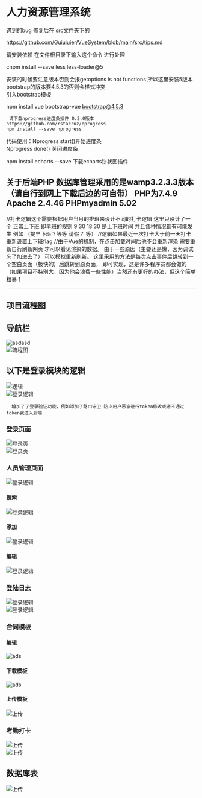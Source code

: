 # 人力资源管理系统
  
 遇到的bug 修复后在 src文件夹下的

   https://github.com/Guiuiuier/VueSystem/blob/main/src/tips.md 
 
 
请安装依赖  在文件根目录下输入这个命令 进行处理    

  cnpm install --save less less-loader@5  

 安装的时候要注意版本否则会报getoptions is not functions 所以这里安装5版本  
  bootstrap的版本要4.5.3的否则会样式冲突   
 引入bootstrap模板 

  npm install vue bootstrap-vue bootstrap@4.5.3

     请下载nprogress进度条插件 0.2.0版本  
    https://github.com/rstacruz/nprogress 
    npm install --save nprogress  
   代码使用：Nprogress start()开始进度条  
      Nprogress done()  关闭进度条  


  npm install echarts --save 下载echarts饼状图插件  

 ## 关于后端PHP 数据库管理采用的是wamp3.2.3.3版本（请自行到网上下载后边的可自带）  PHP为7.4.9 Apache 2.4.46 PHPmyadmin 5.02



//打卡逻辑这个需要根据用户当月的排班来设计不同的打卡逻辑 这里只设计了一个 正常上下班 即早班的规则 9:30 18:30 是上下班时间  并且各种情况都有可能发生 例如 （提早下班？等等 请假？ 等） 
 //逻辑如果最近一次打卡大于前一天打卡 重新设置上下班flag 
 //由于Vue的机制，在点击加载时间后他不会重新渲染 需要重新自行刷新网页 才可以看见渲染的数据。 由于一些原因（主要还是懒，因为调试忘了加进去了） 可以模拟重新刷新。 这里采用的方法是每次点击事件后跳转到一个空白页面（极快的）后跳转到原页面， 即可实现，这是许多程序员都会做的（如果项目不特别大，因为他会浪费一些性能）当然还有更好的办法，但这个简单粗暴！ 
**** 
## 项目流程图
## 导航栏
   ![asdasd](https://github.com/Guiuiuier/VueSystem/blob/main/public/Introduce%20image/%E4%BE%A7%E8%BE%B9%E6%A0%8F.png)  
   ![流程图](https://github.com/Guiuiuier/VueSystem/blob/main/public/Introduce%20image/%E6%B5%81%E7%A8%8B.png)  
## 以下是登录模块的逻辑  
  ![逻辑](https://github.com/Guiuiuier/VueSystem/blob/main/public/Introduce%20image/%E6%B5%81%E7%A8%8B%E5%9B%BE.jpg)  
  ![登录逻辑](https://github.com/Guiuiuier/VueHRsystem/blob/main/public/Introduce%20image/%E7%99%BB%E5%BD%95%E9%80%BB%E8%BE%91.png)  
  
      增加了了登录验证功能，例如添加了路由守卫 防止用户恶意进行token修改或者不通过token就进入后端  

### 登录页面 
  ![登录页](https://github.com/Guiuiuier/VueHRsystem/blob/main/public/Introduce%20image/5902d342247d8ffd3e0bbf7c1b380c9.png)  
  ![登录页](https://github.com/Guiuiuier/VueHRsystem/blob/main/public/Introduce%20image/ff6928a06d706a1bb6263c3771a9c26.png)  
### 人员管理页面
 ![登录逻辑](https://github.com/Guiuiuier/VueSystem/blob/main/public/Introduce%20image/%E4%B8%BB%E9%A1%B5%E9%9D%A2.png)   
#### 搜索
 ![登录逻辑](https://github.com/Guiuiuier/VueSystem/blob/main/public/Introduce%20image/%E6%90%9C%E7%B4%A2%E6%9D%BF%E5%9D%97.png)   
#### 添加
 ![登录逻辑](https://github.com/Guiuiuier/VueSystem/blob/main/public/Introduce%20image/%E6%B7%BB%E5%8A%A0%E6%9D%BF%E5%9D%97.png)   
#### 编辑
 ![登录逻辑](https://github.com/Guiuiuier/VueSystem/blob/main/public/Introduce%20image/%E7%BC%96%E8%BE%91%E6%9D%BF%E5%9D%97.png)   

### 登陆日志
 ![登录逻辑](https://github.com/Guiuiuier/VueSystem/blob/main/public/Introduce%20image/%E7%99%BB%E9%99%86%E6%97%A5%E5%BF%97.png)   
  ![登录逻辑](https://github.com/Guiuiuier/VueSystem/blob/main/public/Introduce%20image/%E6%9B%B4%E6%94%B9%E5%AF%86%E7%A0%81.png)   

### 合同模板
 #### 编辑
 ![ads](https://github.com/Guiuiuier/VueSystem/blob/main/public/Introduce%20image/%E4%BF%AE%E6%94%B9%E4%B8%8B%E8%BD%BD%E4%BF%A1%E6%81%AF.png)  
 #### 下载模板
  ![ads](https://github.com/Guiuiuier/VueSystem/blob/main/public/Introduce%20image/%E4%B8%8B%E8%BD%BD.png)   
  
  #### 上传模板
  ![上传](https://github.com/Guiuiuier/VueSystem/blob/main/public/Introduce%20image/%E4%B8%8A%E4%BC%A0.png)  
### 考勤打卡
  ![上传](https://github.com/Guiuiuier/VueSystem/blob/main/public/Introduce%20image/%E8%80%83%E5%8B%A4%E6%89%93%E5%8D%A1.png)  
   ![上传](https://github.com/Guiuiuier/VueSystem/blob/main/public/Introduce%20image/%E4%B8%8B%E7%8F%AD%E6%89%93%E5%8D%A11.png)  

## 数据库表
![上传](https://github.com/Guiuiuier/VueSystem/blob/main/public/Introduce%20image/%E6%95%B0%E6%8D%AE%E5%BA%93%E8%A1%A8.png)  
